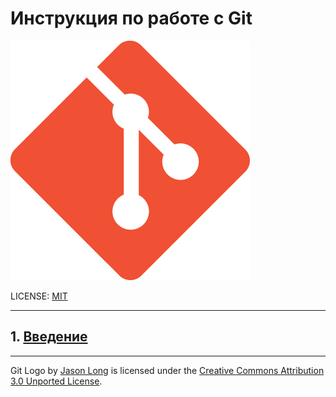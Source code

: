# Инструкция по работе с Git

![Gitlogo](./assets/Git-Icon-1788C.png)

LICENSE: [MIT](./license.md)

---

## 1. [Введение](./Introduction/main_info.md)

---

Git Logo by [Jason Long](https://twitter.com/jasonlong) is licensed under the [Creative Commons Attribution 3.0 Unported License](https://creativecommons.org/licenses/by/3.0/).
